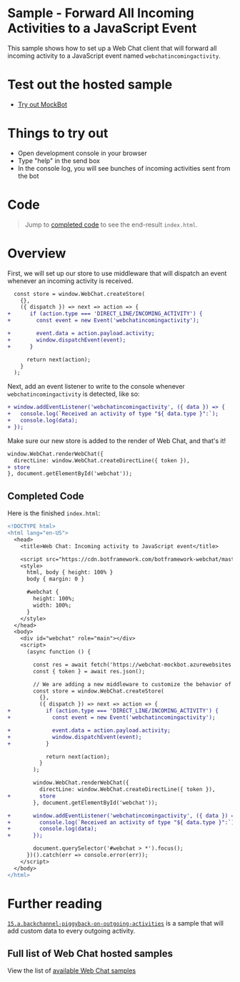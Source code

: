 # Sample - Forward All Incoming Activities to a JavaScript Event

This sample shows how to set up a Web Chat client that will forward all incoming activity to a JavaScript event named `webchatincomingactivity`.

# Test out the hosted sample

- [Try out MockBot](https://microsoft.github.io/BotFramework-WebChat/15.b.incoming-activity-event)

# Things to try out

- Open development console in your browser
- Type "help" in the send box
- In the console log, you will see bunches of incoming activities sent from the bot

# Code

> Jump to [completed code](#completed-code) to see the end-result `index.html`.

# Overview

First, we will set up our store to use middleware that will dispatch an event whenever an incoming activity is received.

```diff
  const store = window.WebChat.createStore(
    {},
    ({ dispatch }) => next => action => {
+      if (action.type === 'DIRECT_LINE/INCOMING_ACTIVITY') {
+        const event = new Event('webchatincomingactivity');

+        event.data = action.payload.activity;
+        window.dispatchEvent(event);
+      }

      return next(action);
    }
  );

```

Next, add an event listener to write to the console whenever `webchatincomingactivity` is detected, like so:

```diff
+ window.addEventListener('webchatincomingactivity', ({ data }) => {
+   console.log(`Received an activity of type "${ data.type }":`);
+   console.log(data);
+ });
```

Make sure our new store is added to the render of Web Chat, and that's it!

```diff
window.WebChat.renderWebChat({
  directLine: window.WebChat.createDirectLine({ token }),
+ store
}, document.getElementById('webchat'));
```

## Completed Code

Here is the finished `index.html`:

```diff
<!DOCTYPE html>
<html lang="en-US">
  <head>
    <title>Web Chat: Incoming activity to JavaScript event</title>

    <script src="https://cdn.botframework.com/botframework-webchat/master/webchat.js"></script>
    <style>
      html, body { height: 100% }
      body { margin: 0 }

      #webchat {
        height: 100%;
        width: 100%;
      }
    </style>
  </head>
  <body>
    <div id="webchat" role="main"></div>
    <script>
      (async function () {

        const res = await fetch('https://webchat-mockbot.azurewebsites.net/directline/token', { method: 'POST' });
        const { token } = await res.json();

        // We are adding a new middleware to customize the behavior of DIRECT_LINE/INCOMING_ACTIVITY.
        const store = window.WebChat.createStore(
          {},
          ({ dispatch }) => next => action => {
+           if (action.type === 'DIRECT_LINE/INCOMING_ACTIVITY') {
+             const event = new Event('webchatincomingactivity');

+             event.data = action.payload.activity;
+             window.dispatchEvent(event);
+           }

            return next(action);
          }
        );

        window.WebChat.renderWebChat({
          directLine: window.WebChat.createDirectLine({ token }),
+         store
        }, document.getElementById('webchat'));

+       window.addEventListener('webchatincomingactivity', ({ data }) => {
+         console.log(`Received an activity of type "${ data.type }":`);
+         console.log(data);
+       });

        document.querySelector('#webchat > *').focus();
      })().catch(err => console.error(err));
    </script>
  </body>
</html>

```
# Further reading

[`15.a.backchannel-piggyback-on-outgoing-activities`](https://github.com/Microsoft/BotFramework-WebChat/tree/master/samples/15.a.backchannel-piggyback-on-outgoing-activities) is a sample that will add custom data to every outgoing activity.

## Full list of Web Chat hosted samples

View the list of [available Web Chat samples](https://github.com/Microsoft/BotFramework-WebChat/tree/master/samples)
